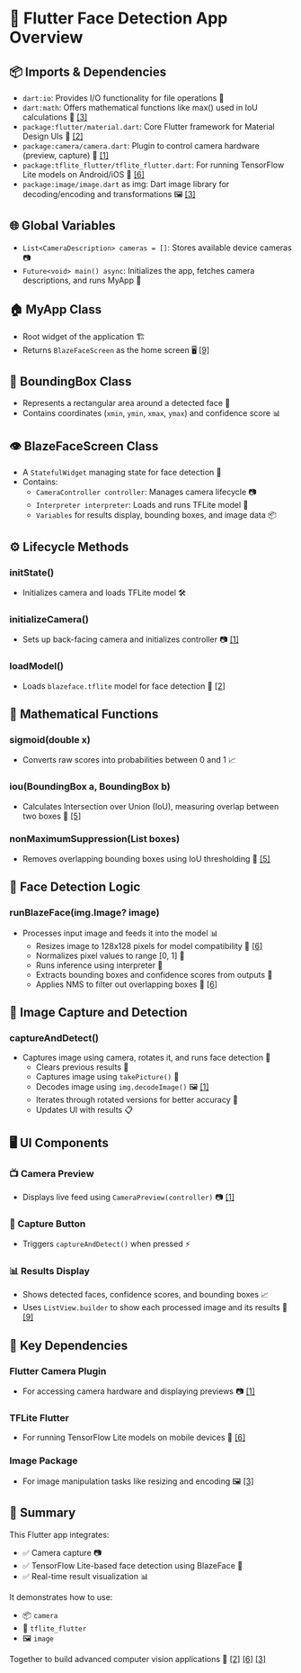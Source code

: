 # 🧠 Flutter Face Detection App Overview

## 📦 Imports & Dependencies
- `dart:io`: Provides I/O functionality for file operations 📁
- `dart:math`: Offers mathematical functions like max() used in IoU calculations 📐 [[3]](https://pub.dev/packages/image )
- `package:flutter/material.dart`: Core Flutter framework for Material Design UIs 🎨 [[2]](https://pub.dev/packages/camera )
- `package:camera/camera.dart`: Plugin to control camera hardware (preview, capture) 📸 [[1]](https://pub.dev/packages/camera )
- `package:tflite_flutter/tflite_flutter.dart`: For running TensorFlow Lite models on Android/iOS 🤖 [[6]](https://pub.dev/packages/tflite_flutter )
- `package:image/image.dart` as img: Dart image library for decoding/encoding and transformations 🖼️ [[3]](https://pub.dev/packages/image )

## 🌐 Global Variables
- `List<CameraDescription> cameras = []`: Stores available device cameras 📷
- `Future<void> main() async`: Initializes the app, fetches camera descriptions, and runs MyApp 🚀

## 🏠 MyApp Class
- Root widget of the application 🏗️
- Returns `BlazeFaceScreen` as the home screen 🖥️ [[9]](https://pub.dev/documentation/camera/latest/ )

## 📐 BoundingBox Class
- Represents a rectangular area around a detected face 🔲
- Contains coordinates (`xmin`, `ymin`, `xmax`, `ymax`) and confidence score 📊

## 👁️ BlazeFaceScreen Class
- A `StatefulWidget` managing state for face detection 🔄
- Contains:
  - `CameraController controller`: Manages camera lifecycle 📷
  - `Interpreter interpreter`: Loads and runs TFLite model 🧠
  - `Variables` for results display, bounding boxes, and image data 📦

## ⚙️ Lifecycle Methods
### initState()
- Initializes camera and loads TFLite model 🛠️

### initializeCamera()
- Sets up back-facing camera and initializes controller 📷 [[1]](https://pub.dev/documentation/camera/latest/ )

### loadModel()
- Loads `blazeface.tflite` model for face detection 🤖 [[2]](https://pub.dev/packages/tflite_flutter )

## 🧮 Mathematical Functions
### sigmoid(double x)
- Converts raw scores into probabilities between 0 and 1 📈

### iou(BoundingBox a, BoundingBox b)
- Calculates Intersection over Union (IoU), measuring overlap between two boxes 📐 [[5]](https://pub.dev/documentation/camera/latest/ )

### nonMaximumSuppression(List<BoundingBox> boxes)
- Removes overlapping bounding boxes using IoU thresholding 🧹 [[5]](https://pub.dev/documentation/camera/latest/ )

## 🧪 Face Detection Logic
### runBlazeFace(img.Image? image)
- Processes input image and feeds it into the model 📊
  - Resizes image to 128x128 pixels for model compatibility 📏 [[6]](https://pub.dev/packages/tflite_flutter )
  - Normalizes pixel values to range [0, 1] 🧽
  - Runs inference using interpreter 🚀
  - Extracts bounding boxes and confidence scores from outputs 📐
  - Applies NMS to filter out overlapping boxes 🧹 [[6]](https://pub.dev/packages/tflite_flutter )

## 📸 Image Capture and Detection
### captureAndDetect()
- Captures image using camera, rotates it, and runs face detection 🔄
  - Clears previous results 🧹
  - Captures image using `takePicture()` 📸
  - Decodes image using `img.decodeImage()` 🖼️ [[1]](https://pub.dev/documentation/camera/latest/ )
  - Iterates through rotated versions for better accuracy 🔄
  - Updates UI with results 📋

## 🖥️ UI Components
### 📺 Camera Preview
- Displays live feed using `CameraPreview(controller)` 📷 [[1]](https://pub.dev/documentation/camera/latest/ )

### 📸 Capture Button
- Triggers `captureAndDetect()` when pressed ⚡

### 📊 Results Display
- Shows detected faces, confidence scores, and bounding boxes 📈
- Uses `ListView.builder` to show each processed image and its results 📅 [[9]](https://pub.dev/documentation/camera/latest/ )

## 🔧 Key Dependencies
### Flutter Camera Plugin
- For accessing camera hardware and displaying previews 📷 [[1]](https://pub.dev/packages/camera )

### TFLite Flutter
- For running TensorFlow Lite models on mobile devices 🤖 [[6]](https://pub.dev/packages/tflite_flutter )

### Image Package
- For image manipulation tasks like resizing and encoding 🖼️ [[3]](https://pub.dev/packages/image )

## 📝 Summary
This Flutter app integrates:
- ✅ Camera capture 📷
- ✅ TensorFlow Lite-based face detection using BlazeFace 🤖
- ✅ Real-time result visualization 📊

It demonstrates how to use:
- 📦 `camera`
- 🤖 `tflite_flutter`
- 🖼️ `image`

Together to build advanced computer vision applications 🧠 [[2]](https://pub.dev/packages/camera ) [[6]](https://pub.dev/packages/tflite_flutter ) [[3]](https://pub.dev/packages/image )
